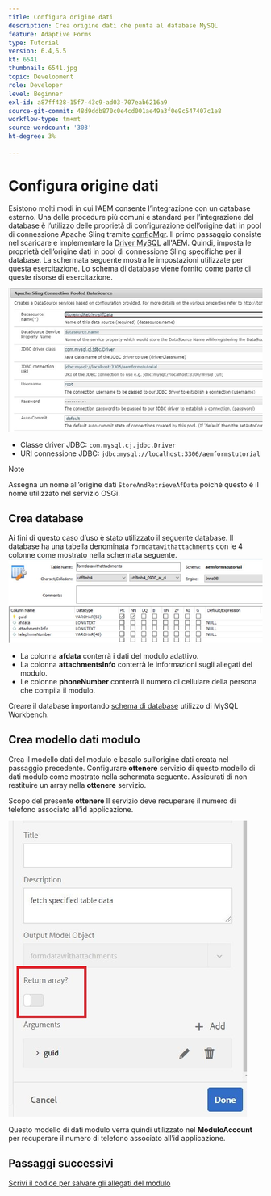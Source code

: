 ```yaml
---
title: Configura origine dati
description: Crea origine dati che punta al database MySQL
feature: Adaptive Forms
type: Tutorial
version: 6.4,6.5
kt: 6541
thumbnail: 6541.jpg
topic: Development
role: Developer
level: Beginner
exl-id: a87ff428-15f7-43c9-ad03-707eab6216a9
source-git-commit: 48d9ddb870c0e4cd001ae49a3f0e9c547407c1e8
workflow-type: tm+mt
source-wordcount: '303'
ht-degree: 3%

---
```


# Configura origine dati

Esistono molti modi in cui l’AEM consente l’integrazione con un database esterno. Una delle procedure più comuni e standard per l’integrazione del database è l’utilizzo delle proprietà di configurazione dell’origine dati in pool di connessione Apache Sling tramite [configMgr](http://localhost:4502/system/console/configMgr).
Il primo passaggio consiste nel scaricare e implementare la [Driver MySQL](https://mvnrepository.com/artifact/mysql/mysql-connector-java) all&#39;AEM.
Quindi, imposta le proprietà dell’origine dati in pool di connessione Sling specifiche per il database. La schermata seguente mostra le impostazioni utilizzate per questa esercitazione. Lo schema di database viene fornito come parte di queste risorse di esercitazione.

![data-source](assets/data-source.JPG)


* Classe driver JDBC: `com.mysql.cj.jdbc.Driver`
* URI connessione JDBC: `jdbc:mysql://localhost:3306/aemformstutorial`

>[!NOTE]
>Assegna un nome all’origine dati `StoreAndRetrieveAfData` poiché questo è il nome utilizzato nel servizio OSGi.


## Crea database


Ai fini di questo caso d’uso è stato utilizzato il seguente database. Il database ha una tabella denominata `formdatawithattachments` con le 4 colonne come mostrato nella schermata seguente.
![database](assets/table-schema.JPG)

* La colonna **afdata** conterrà i dati del modulo adattivo.
* La colonna **attachmentsInfo** conterrà le informazioni sugli allegati del modulo.
* Le colonne **phoneNumber** conterrà il numero di cellulare della persona che compila il modulo.

Creare il database importando [schema di database](assets/data-base-schema.sql)
utilizzo di MySQL Workbench.

## Crea modello dati modulo

Crea il modello dati del modulo e basalo sull’origine dati creata nel passaggio precedente.
Configurare **ottenere** servizio di questo modello di dati modulo come mostrato nella schermata seguente.
Assicurati di non restituire un array nella **ottenere** servizio.

Scopo del presente **ottenere** Il servizio deve recuperare il numero di telefono associato all&#39;id applicazione.

![get-service](assets/get-service.JPG)

Questo modello di dati modulo verrà quindi utilizzato nel **ModuloAccount** per recuperare il numero di telefono associato all’id applicazione.

## Passaggi successivi

[Scrivi il codice per salvare gli allegati del modulo](./store-form-attachments.md)
